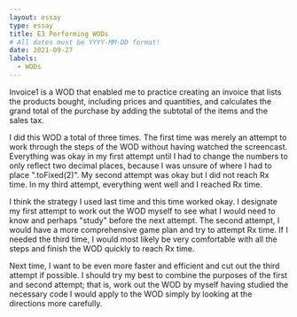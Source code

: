 ```yaml
---
layout: essay
type: essay
title: E3 Performing WODs
# All dates must be YYYY-MM-DD format!
date: 2021-09-27
labels:
  - WODs
---
```


Invoice1 is a WOD that enabled me to practice creating an invoice that lists the products bought, including prices and quantities, and calculates the grand total of the purchase by adding the subtotal of the items and the sales tax. 

I did this WOD a total of three times. The first time was merely an attempt to work through the steps of the WOD without having watched the screencast. Everything was okay in my first attempt until I had to change the numbers to only reflect two decimal places, because I was unsure of where I had to place ".toFixed(2)". My second attempt was okay but I did not reach Rx time. In my third attempt, everything went well and I reached Rx time.

I think the strategy I used last time and this time worked okay. I designate my first attempt to work out the WOD myself to see what I would need to know and perhaps "study" before the next attempt. The second attempt, I would have a more comprehensive game plan and try to attempt Rx time. If I needed the third time, I would most likely be very comfortable with all the steps and finish the WOD quickly to reach Rx time.

Next time, I want to be even more faster and efficient and cut out the third attempt if possible. I should try my best to combine the purposes of the first and second attempt; that is, work out the WOD by myself having studied the necessary code I would apply to the WOD simply by looking at the directions more carefully. 
